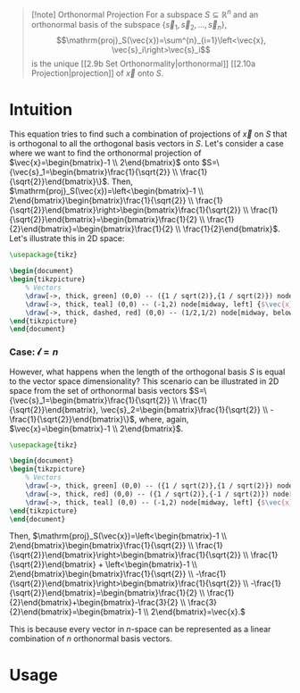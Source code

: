 >[!note] Orthonormal Projection
>For a subspace $S \subseteq \mathbb{R}^n$ and an orthonormal basis of the subspace $\{\vec{s}_1, \vec{s}_2,\dots,\vec{s}_n\}$,
>$$\mathrm{proj}_S(\vec{x})=\sum^{n}_{i=1}\left<\vec{x}, \vec{s}_i\right>\vec{s}_i$$
>is the unique [[2.9b Set Orthonormality|orthonormal]] [[2.10a Projection|projection]] of $\vec{x}$ onto $S$.

# Intuition
This equation tries to find such a combination of projections of $\vec{x}$ on $S$ that is orthogonal to all the orthogonal basis vectors in $S$. Let's consider a case where we want to find the orthonormal projection of $\vec{x}=\begin{bmatrix}-1 \\ 2\end{bmatrix}$ onto $S=\{\vec{s}_1=\begin{bmatrix}\frac{1}{\sqrt{2}} \\ \frac{1}{\sqrt{2}}\end{bmatrix}\}$. Then, $\mathrm{proj}_S(\vec{x})=\left<\begin{bmatrix}-1 \\ 2\end{bmatrix}\begin{bmatrix}\frac{1}{\sqrt{2}} \\ \frac{1}{\sqrt{2}}\end{bmatrix}\right>\begin{bmatrix}\frac{1}{\sqrt{2}} \\ \frac{1}{\sqrt{2}}\end{bmatrix}=\begin{bmatrix}\frac{1}{2} \\ \frac{1}{2}\end{bmatrix}=\begin{bmatrix}\frac{1}{2} \\ \frac{1}{2}\end{bmatrix}$. Let's illustrate this in 2D space:
```tikz
\usepackage{tikz}

\begin{document}
\begin{tikzpicture}
    % Vectors
    \draw[->, thick, green] (0,0) -- ({1 / sqrt(2)},{1 / sqrt(2)}) node[above] {$\vec{s}_1$};
    \draw[->, thick, teal] (0,0) -- (-1,2) node[midway, left] {$\vec{x}$};
    \draw[->, thick, dashed, red] (0,0) -- (1/2,1/2) node[midway, below right] {$\mathrm{proj}_S(\vec{x})$};
\end{tikzpicture}
\end{document}
```

### Case: $\mathscr{l} = n$
However, what happens when the length of the orthogonal basis $S$ is equal to the vector space dimensionality? This scenario can be illustrated in 2D space from the set of orthonormal basis vectors $S=\{\vec{s}_1=\begin{bmatrix}\frac{1}{\sqrt{2}} \\ \frac{1}{\sqrt{2}}\end{bmatrix}, \vec{s}_2=\begin{bmatrix}\frac{1}{\sqrt{2}} \\ -\frac{1}{\sqrt{2}}\end{bmatrix}\}$, where, again, $\vec{x}=\begin{bmatrix}-1 \\ 2\end{bmatrix}$.
```tikz
\usepackage{tikz}

\begin{document}
\begin{tikzpicture}
    % Vectors
    \draw[->, thick, green] (0,0) -- ({1 / sqrt(2)},{1 / sqrt(2)}) node[above] {$\vec{s}_1$};
    \draw[->, thick, red] (0,0) -- ({1 / sqrt(2)},{-1 / sqrt(2)}) node[midway, below] {$\vec{s}_1$};
    \draw[->, thick, teal] (0,0) -- (-1,2) node[midway, left] {$\vec{x}$};
\end{tikzpicture}
\end{document}
```
Then, $\mathrm{proj}_S(\vec{x})=\left<\begin{bmatrix}-1 \\ 2\end{bmatrix}\begin{bmatrix}\frac{1}{\sqrt{2}} \\ \frac{1}{\sqrt{2}}\end{bmatrix}\right>\begin{bmatrix}\frac{1}{\sqrt{2}} \\ \frac{1}{\sqrt{2}}\end{bmatrix} + \left<\begin{bmatrix}-1 \\ 2\end{bmatrix}\begin{bmatrix}\frac{1}{\sqrt{2}} \\ -\frac{1}{\sqrt{2}}\end{bmatrix}\right>\begin{bmatrix}\frac{1}{\sqrt{2}} \\ -\frac{1}{\sqrt{2}}\end{bmatrix}=\begin{bmatrix}\frac{1}{2} \\ \frac{1}{2}\end{bmatrix}+\begin{bmatrix}-\frac{3}{2} \\ \frac{3}{2}\end{bmatrix}=\begin{bmatrix}-1 \\ 2\end{bmatrix}=\vec{x}.$

This is because every vector in $n$-space can be represented as a linear combination of $n$ orthonormal basis vectors.
# Usage
